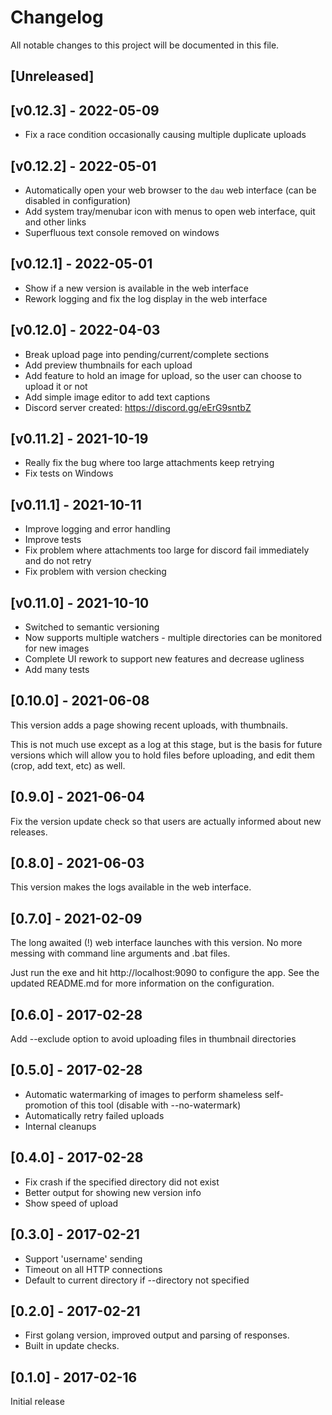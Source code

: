 # Changelog
All notable changes to this project will be documented in this file.

## [Unreleased]

## [v0.12.3] - 2022-05-09

- Fix a race condition occasionally causing multiple duplicate uploads

## [v0.12.2] - 2022-05-01

- Automatically open your web browser to the `dau` web interface
  (can be disabled in configuration)
- Add system tray/menubar icon with menus to open web interface, quit and
  other links
- Superfluous text console removed on windows

## [v0.12.1] - 2022-05-01

- Show if a new version is available in the web interface
- Rework logging and fix the log display in the web interface

## [v0.12.0] - 2022-04-03

- Break upload page into pending/current/complete sections
- Add preview thumbnails for each upload
- Add feature to hold an image for upload, so the user can
  choose to upload it or not
- Add simple image editor to add text captions
- Discord server created: https://discord.gg/eErG9sntbZ

## [v0.11.2] - 2021-10-19

- Really fix the bug where too large attachments keep retrying
- Fix tests on Windows

## [v0.11.1] - 2021-10-11

- Improve logging and error handling
- Improve tests
- Fix problem where attachments too large for discord fail immediately and do not retry
- Fix problem with version checking

## [v0.11.0] - 2021-10-10

- Switched to semantic versioning
- Now supports multiple watchers - multiple directories can be monitored for new images
- Complete UI rework to support new features and decrease ugliness
- Add many tests

## [0.10.0] - 2021-06-08

This version adds a page showing recent uploads, with thumbnails.

This is not much use except as a log at this stage, but is the basis for future versions which will allow you to hold files before uploading, and edit them (crop, add text, etc) as well.

## [0.9.0] - 2021-06-04

Fix the version update check so that users are actually informed about new releases.

## [0.8.0] - 2021-06-03

This version makes the logs available in the web interface.

## [0.7.0] - 2021-02-09

The long awaited (!) web interface launches with this version. No more messing with command line arguments and .bat files.

Just run the exe and hit http://localhost:9090 to configure the app. See the updated README.md for more information on the configuration.

## [0.6.0] - 2017-02-28

Add --exclude option to avoid uploading files in thumbnail directories

## [0.5.0] - 2017-02-28

* Automatic watermarking of images to perform shameless self-promotion of this tool (disable with --no-watermark)
* Automatically retry failed uploads
* Internal cleanups

## [0.4.0] - 2017-02-28

* Fix crash if the specified directory did not exist
* Better output for showing new version info
* Show speed of upload

## [0.3.0] - 2017-02-21

* Support 'username' sending
* Timeout on all HTTP connections
* Default to current directory if --directory not specified

## [0.2.0] - 2017-02-21

* First golang version, improved output and parsing of responses.
* Built in update checks.

## [0.1.0] - 2017-02-16

Initial release

